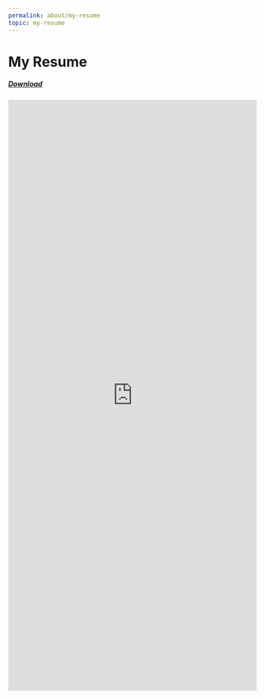 ```yaml
---
permalink: about/my-resume
topic: my-resume
---
```






# My Resume

##### [Download](files/astik_resume.pdf)



<iframe src="https://docs.google.com/gview?url=https://astikanand.github.io/about/files/astik_resume.pdf &embedded=true" style="width:100%; height:1200px;" frameborder="0"></iframe>





